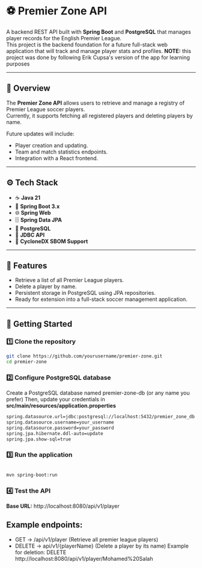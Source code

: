 # ⚽ Premier Zone API

A backend REST API built with **Spring Boot** and **PostgreSQL** that manages player records for the English Premier League.  
This project is the backend foundation for a future full-stack web application that will track and manage player stats and profiles.
**NOTE:** this project was done by following Erik Cupsa's version of the app for learning purposes

---

## 🧠 Overview

The **Premier Zone API** allows users to retrieve and manage a registry of Premier League soccer players.  
Currently, it supports fetching all registered players and deleting players by name.  

Future updates will include:
- Player creation and updating.
- Team and match statistics endpoints.
- Integration with a React frontend.

---

## ⚙️ Tech Stack

- ☕ **Java 21**
- 🧩 **Spring Boot 3.x**
- 🌐 **Spring Web**
- 🗄️ **Spring Data JPA**
- 💾 **PostgreSQL**
- 🔗 **JDBC API**
- 🧰 **CycloneDX SBOM Support**

---

## 🧩 Features

- Retrieve a list of all Premier League players.  
- Delete a player by name.  
- Persistent storage in PostgreSQL using JPA repositories.  
- Ready for extension into a full-stack soccer management application.  

---

## 🚀 Getting Started

### 1️⃣ Clone the repository

```bash
git clone https://github.com/yourusername/premier-zone.git
cd premier-zone
```
### 2️⃣ Configure PostgreSQL database

Create a PostgreSQL database named premier-zone-db (or any name you prefer)
Then, update your credentials in **src/main/resources/application.properties**
```bash
spring.datasource.url=jdbc:postgresql://localhost:5432/premier_zone_db
spring.datasource.username=your_username
spring.datasource.password=your_password
spring.jpa.hibernate.ddl-auto=update
spring.jpa.show-sql=true
```

### 3️⃣ Run the application
```bash

mvn spring-boot:run
```

### 4️⃣ Test the API
 **Base URL:** http://localhost:8080/api/v1/player

## Example endpoints:
- GET → /api/v1/player (Retrieve all premier league players)
- DELETE → api/v1/{playerName} (Delete a player by its name)
Example for deletion: DELETE http://localhost:8080/api/v1/player/Mohamed%20Salah

